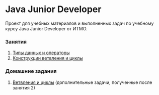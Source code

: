 # Java Junior Developer
Проект для учебных материалов и выполненных задач по учебному курсу Java Junior Developer от ИТМО.

### Занятия
1. [Типы данных и операторы](src/lessons/lesson01)
2. [Конструкции ветвления и циклы](src/lessons/lesson02)

### Домашние задания

1. [Ветвления и циклы](src/exercises/lesson02) (дополнительные задачи, полученные после занятия 2)